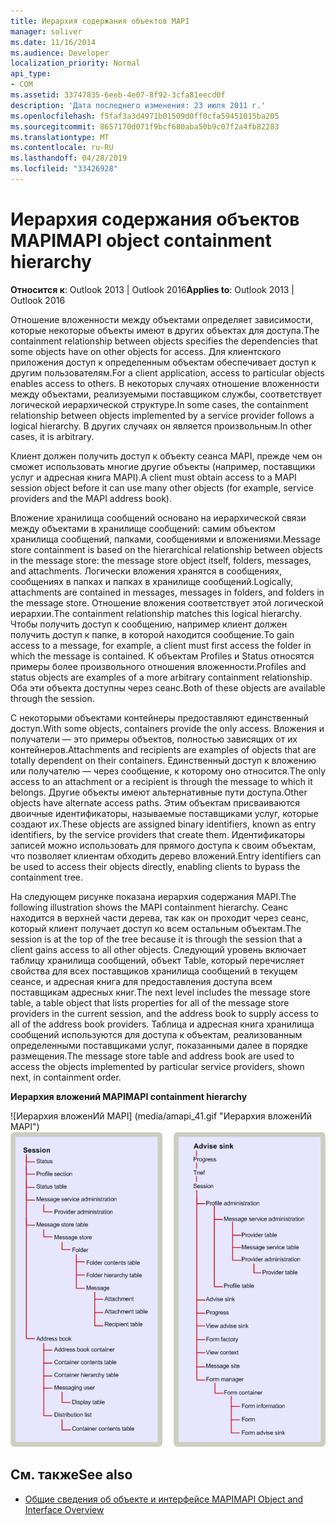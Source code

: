 ```yaml
---
title: Иерархия содержания объектов MAPI
manager: soliver
ms.date: 11/16/2014
ms.audience: Developer
localization_priority: Normal
api_type:
- COM
ms.assetid: 33747835-6eeb-4e07-8f92-3cfa81eecd0f
description: 'Дата последнего изменения: 23 июля 2011 г.'
ms.openlocfilehash: f5faf3a3d4971b01509d0ff0cfa59451015ba205
ms.sourcegitcommit: 8657170d071f9bcf680aba50b9c07f2a4fb82283
ms.translationtype: MT
ms.contentlocale: ru-RU
ms.lasthandoff: 04/28/2019
ms.locfileid: "33426928"
---
```

# <a name="mapi-object-containment-hierarchy"></a><span data-ttu-id="e51c8-103">Иерархия содержания объектов MAPI</span><span class="sxs-lookup"><span data-stu-id="e51c8-103">MAPI object containment hierarchy</span></span>
  
<span data-ttu-id="e51c8-104">**Относится к**: Outlook 2013 | Outlook 2016</span><span class="sxs-lookup"><span data-stu-id="e51c8-104">**Applies to**: Outlook 2013 | Outlook 2016</span></span> 
  
<span data-ttu-id="e51c8-105">Отношение вложенности между объектами определяет зависимости, которые некоторые объекты имеют в других объектах для доступа.</span><span class="sxs-lookup"><span data-stu-id="e51c8-105">The containment relationship between objects specifies the dependencies that some objects have on other objects for access.</span></span> <span data-ttu-id="e51c8-106">Для клиентского приложения доступ к определенным объектам обеспечивает доступ к другим пользователям.</span><span class="sxs-lookup"><span data-stu-id="e51c8-106">For a client application, access to particular objects enables access to others.</span></span> <span data-ttu-id="e51c8-107">В некоторых случаях отношение вложенности между объектами, реализуемыми поставщиком службы, соответствует логической иерархической структуре.</span><span class="sxs-lookup"><span data-stu-id="e51c8-107">In some cases, the containment relationship between objects implemented by a service provider follows a logical hierarchy.</span></span> <span data-ttu-id="e51c8-108">В других случаях он является произвольным.</span><span class="sxs-lookup"><span data-stu-id="e51c8-108">In other cases, it is arbitrary.</span></span> 
  
<span data-ttu-id="e51c8-109">Клиент должен получить доступ к объекту сеанса MAPI, прежде чем он сможет использовать многие другие объекты (например, поставщики услуг и адресная книга MAPI).</span><span class="sxs-lookup"><span data-stu-id="e51c8-109">A client must obtain access to a MAPI session object before it can use many other objects (for example, service providers and the MAPI address book).</span></span>
  
<span data-ttu-id="e51c8-110">Вложение хранилища сообщений основано на иерархической связи между объектами в хранилище сообщений: самим объектом хранилища сообщений, папками, сообщениями и вложениями.</span><span class="sxs-lookup"><span data-stu-id="e51c8-110">Message store containment is based on the hierarchical relationship between objects in the message store: the message store object itself, folders, messages, and attachments.</span></span> <span data-ttu-id="e51c8-111">Логически вложения хранятся в сообщениях, сообщениях в папках и папках в хранилище сообщений.</span><span class="sxs-lookup"><span data-stu-id="e51c8-111">Logically, attachments are contained in messages, messages in folders, and folders in the message store.</span></span> <span data-ttu-id="e51c8-112">Отношение вложения соответствует этой логической иерархии.</span><span class="sxs-lookup"><span data-stu-id="e51c8-112">The containment relationship matches this logical hierarchy.</span></span> <span data-ttu-id="e51c8-113">Чтобы получить доступ к сообщению, например клиент должен получить доступ к папке, в которой находится сообщение.</span><span class="sxs-lookup"><span data-stu-id="e51c8-113">To gain access to a message, for example, a client must first access the folder in which the message is contained.</span></span> <span data-ttu-id="e51c8-114">К объектам Profiles и Status относятся примеры более произвольного отношения вложенности.</span><span class="sxs-lookup"><span data-stu-id="e51c8-114">Profiles and status objects are examples of a more arbitrary containment relationship.</span></span> <span data-ttu-id="e51c8-115">Оба эти объекта доступны через сеанс.</span><span class="sxs-lookup"><span data-stu-id="e51c8-115">Both of these objects are available through the session.</span></span> 
  
<span data-ttu-id="e51c8-116">С некоторыми объектами контейнеры предоставляют единственный доступ.</span><span class="sxs-lookup"><span data-stu-id="e51c8-116">With some objects, containers provide the only access.</span></span> <span data-ttu-id="e51c8-117">Вложения и получатели — это примеры объектов, полностью зависящих от их контейнеров.</span><span class="sxs-lookup"><span data-stu-id="e51c8-117">Attachments and recipients are examples of objects that are totally dependent on their containers.</span></span> <span data-ttu-id="e51c8-118">Единственный доступ к вложению или получателю — через сообщение, к которому оно относится.</span><span class="sxs-lookup"><span data-stu-id="e51c8-118">The only access to an attachment or a recipient is through the message to which it belongs.</span></span> <span data-ttu-id="e51c8-119">Другие объекты имеют альтернативные пути доступа.</span><span class="sxs-lookup"><span data-stu-id="e51c8-119">Other objects have alternate access paths.</span></span> <span data-ttu-id="e51c8-120">Этим объектам присваиваются двоичные идентификаторы, называемые поставщиками услуг, которые создают их.</span><span class="sxs-lookup"><span data-stu-id="e51c8-120">These objects are assigned binary identifiers, known as entry identifiers, by the service providers that create them.</span></span> <span data-ttu-id="e51c8-121">Идентификаторы записей можно использовать для прямого доступа к своим объектам, что позволяет клиентам обходить дерево вложений.</span><span class="sxs-lookup"><span data-stu-id="e51c8-121">Entry identifiers can be used to access their objects directly, enabling clients to bypass the containment tree.</span></span> 
  
<span data-ttu-id="e51c8-122">На следующем рисунке показана иерархия содержания MAPI.</span><span class="sxs-lookup"><span data-stu-id="e51c8-122">The following illustration shows the MAPI containment hierarchy.</span></span> <span data-ttu-id="e51c8-123">Сеанс находится в верхней части дерева, так как он проходит через сеанс, который клиент получает доступ ко всем остальным объектам.</span><span class="sxs-lookup"><span data-stu-id="e51c8-123">The session is at the top of the tree because it is through the session that a client gains access to all other objects.</span></span> <span data-ttu-id="e51c8-124">Следующий уровень включает таблицу хранилища сообщений, объект Table, который перечисляет свойства для всех поставщиков хранилища сообщений в текущем сеансе, и адресная книга для предоставления доступа всем поставщикам адресных книг.</span><span class="sxs-lookup"><span data-stu-id="e51c8-124">The next level includes the message store table, a table object that lists properties for all of the message store providers in the current session, and the address book to supply access to all of the address book providers.</span></span> <span data-ttu-id="e51c8-125">Таблица и адресная книга хранилища сообщений используются для доступа к объектам, реализованным определенными поставщиками услуг, показанными далее в порядке размещения.</span><span class="sxs-lookup"><span data-stu-id="e51c8-125">The message store table and address book are used to access the objects implemented by particular service providers, shown next, in containment order.</span></span>
  
<span data-ttu-id="e51c8-126">**Иерархия вложений MAPI**</span><span class="sxs-lookup"><span data-stu-id="e51c8-126">**MAPI containment hierarchy**</span></span>
  
<span data-ttu-id="e51c8-127">![Иерархия вложенИй MAPI] (media/amapi_41.gif "Иерархия вложенИй MAPI")</span><span class="sxs-lookup"><span data-stu-id="e51c8-127">![MAPI containment hierarchy](media/amapi_41.gif "MAPI containment hierarchy")</span></span>
  
## <a name="see-also"></a><span data-ttu-id="e51c8-128">См. также</span><span class="sxs-lookup"><span data-stu-id="e51c8-128">See also</span></span>

- [<span data-ttu-id="e51c8-129">Общие сведения об объекте и интерфейсе MAPI</span><span class="sxs-lookup"><span data-stu-id="e51c8-129">MAPI Object and Interface Overview</span></span>](mapi-object-and-interface-overview.md)

